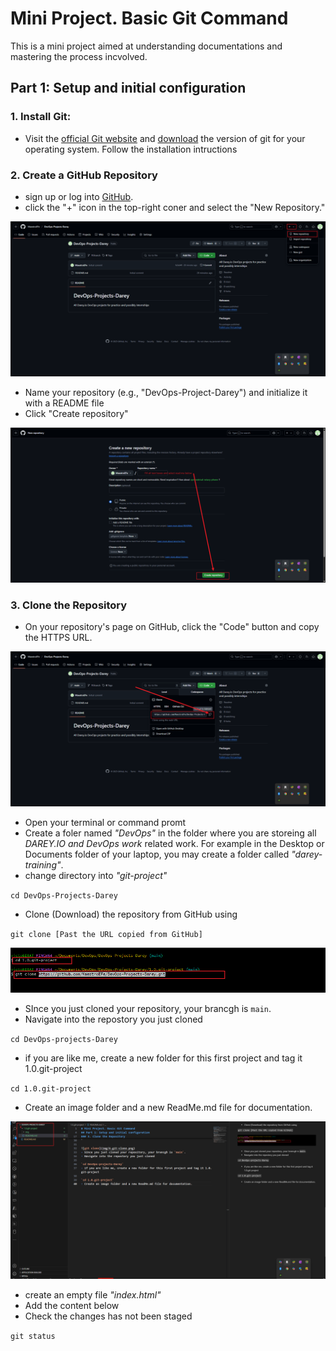 # Mini Project. Basic Git Command

This is a mini project aimed at understanding documentations and mastering the process incvolved.
## Part 1: Setup and initial configuration
### 1. Install Git:
- Visit the [official Git website](#) and [download](#) the version of git for your operating system. Follow the installation intructions
### 2. Create a GitHub Repository
 - sign up or log into [GitHub](#).
 - click the "+" icon in the top-right coner and select the "New Repository."

 ![Create New Repo](img/1.Create-new-repo.png)
 - Name your repository (e.g., "DevOps-Project-Darey") and initialize it with a README file
 - Click "Create repository"

 ![](img/2.Create-new-repo.png)

### 3. Clone the Repository
- On your repository's page on GitHub, click the "Code" button and copy the HTTPS URL.

 ![](img/3.Clone-repo.png)
 - Open your terminal or command promt
 - Create a foler named *"DevOps"* in the folder where you are storeing all *DAREY.IO and DevOps work* related work. For example in the Desktop or Documents folder of your laptop, you may create a folder called *"darey-training"*.
 - change directory into *"git-project"*

 `cd DevOps-Projects-Darey`

 - Clone (Download) the repository from GitHub using
 
 `git clone [Past the URL copied from GitHub]
`

![git clone](img/4.git-clone.png)
- SInce you just cloned your repository, your brancgh is `main`.
- Navigate into the repostory you just cloned

`cd DevOps-projects-Darey`
- if you are like me, create a new folder for this first project and tag it 1.0.git-project

`cd 1.0.git-project`
- Create an image folder and a new ReadMe.md file for documentation.

![project directory](img/5.Project-directory.png)
- create an empty file *"index.html"*
- Add the content below
- Check the changes has not been staged

`git status`
